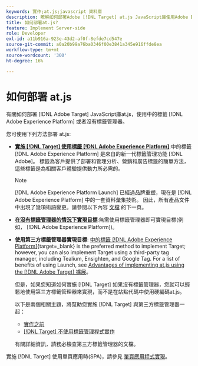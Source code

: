 ```yaml
---
keywords: 實作;at.js;javascript 資料庫
description: 瞭解如何部署Adobe [!DNL Target] at.js JavaScript庫使用Adobe Experience Platform中的標籤或沒有標籤管理器。
title: 如何部署at.js?
feature: Implement Server-side
role: Developer
exl-id: a11b916a-923e-43d2-af0f-8efde7cd547e
source-git-commit: a0a20b99a76ba0346f00e3841a345e916ffde8ea
workflow-type: tm+mt
source-wordcount: '300'
ht-degree: 16%

---
```


# 如何部署 at.js

有關如何部署 [!DNL Adobe Target] JavaScript庫at.js，使用中的標籤 [!DNL Adobe Experience Platform] 或者沒有標籤管理器。

您可使用下列方法部署 at.js:

* **[實施 [!DNL Target] 使用標籤 [!DNL Adobe Experience Platform]](https://developer.adobe.com/target/implement/client-side/atjs/how-to-deployatjs/implement-target-using-adobe-launch/)**:中的標籤 [!DNL Adobe Experience Platform] 是來自的新一代標籤管理功能 [!DNL Adobe]。 標籤為客戶提供了部署和管理分析、營銷和廣告標籤的簡單方法，這些標籤是為相關客戶體驗提供動力所必需的。

   >[!NOTE]
   >
   >[!DNL Adobe Experience Platform Launch] 已經過品牌重塑，現在是 [!DNL Adobe Experience Platform] 中的一套資料彙集技術。 因此，所有產品文件中出現了幾項術語變更。請參閱以下內容 [文檔](https://experienceleague.adobe.com/docs/experience-platform/tags/term-updates.html?lang=en) 的下一頁。

* **[在沒有標籤管理器的情況下實現目標](https://developer.adobe.com/target/implement/client-side/atjs/how-to-deployatjs/implement-target-without-a-tag-manager/)**:無需使用標籤管理器即可實現目標(例如， [!DNL Adobe Experience Platform])。
* **使用第三方標籤管理器實現目標**: [中的標籤 [!DNL Adobe Experience Platform]](https://developer.adobe.com/target/implement/client-side/atjs/how-to-deployatjs/implement-target-using-adobe-launch/){target=_blank} is the preferred method to implement Target; however, you can also implement Target using a third-party tag manager, including Tealium, Ensighten, and Google Tag. For a list of benefits of using Launch, see [Advantages of implementing at.js using the [!DNL Adobe Target] 擴展](https://developer.adobe.com/target/implement/client-side/atjs/how-to-deployatjs/implement-target-using-adobe-launch/)。

   但是，如果您知道如何實施 [!DNL Target] 如果沒有標籤管理器，您就可以輕鬆地使用第三方標籤管理器來實現，而不是在站點代碼中使用硬編碼at.js。

   以下是兩個相關主題，將幫助您實施 [!DNL Target] 與第三方標籤管理器一起：

   * [實作之前](https://developer.adobe.com/target/before-implement/)
   * [ [!DNL Target] 不使用標籤管理程式實作 ](https://developer.adobe.com/target/implement/client-side/atjs/how-to-deployatjs/implement-target-without-a-tag-manager/)

   有關詳細資訊，請務必檢查第三方標籤管理器的文檔。

實施 [!DNL Target] 使用單頁應用時(SPA)，請參見 [單頁應用程式實現](https://developer.adobe.com/target/implement/client-side/atjs/how-to-deployatjs/target-atjs-single-page-application/)。
